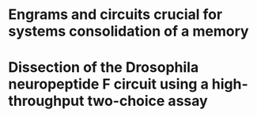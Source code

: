 # Engrams and circuits crucial for systems consolidation of a memory




# Dissection of the Drosophila neuropeptide F circuit using a high-throughput two-choice assay

